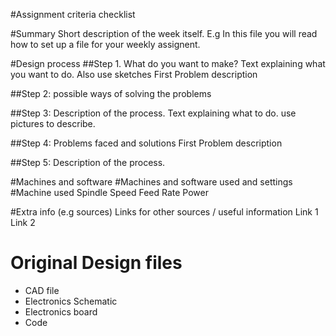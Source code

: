 #Assignment criteria checklist

#Summary
Short description of the week itself.
E.g In this file you will read how to set up a file for your weekly assignent. 

#Design process
##Step 1. What do you want to make?
Text explaining what you want to do. Also use sketches
First Problem description

##Step 2: possible ways of solving the problems

##Step 3: Description of the process.
Text explaining what to do. use pictures to describe. 

##Step 4: Problems faced and solutions
First Problem description

##Step 5: Description of the process.

#Machines and software
#Machines and software used and settings
#Machine used
Spindle Speed
Feed Rate
Power

#Extra info (e.g sources)
Links for other sources / useful information
Link 1
Link 2


# Original Design files
- CAD file
- Electronics Schematic
- Electronics board
- Code

